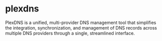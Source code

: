 # plexdns
PlexDNS is a unified, multi-provider DNS management tool that simplifies the integration, synchronization, and management of DNS records across multiple DNS providers through a single, streamlined interface.
